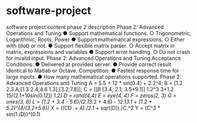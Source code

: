 # software-project
software project content
phase 2 description 
Phase 2: Advanced Operations and Tuning
● Support mathematical functions.
○ Trigonometric, Logarithmic, Roots, Power
● Support mathematical expressions.
○ Either with (dot) or not.
● Support flexible matrix parser.
○ Accept matrix in matrix, expressions and variables
● Support error handling.
○ Do not crash for invalid input.
Phase 2: Advanced Operations and Tuning
Acceptance Conditions:
● Delivered at provided server.
● Provide correct result identical to Matlab or Octave.
Competition:
● Fastest response time for large inputs.
● How many mathematical operations supported.
Phase 2: Advanced Operations and Tuning
A = 5.5 + 12 * sin(0.4) + 2.2^4;
B = [1.2 2.3 A;[1.3 2.4;4.6 1.3],[3.2;7.8]];
C = [[B [3.4; 2.1; 3.5+9.1]]
 1.2^3 3+1.2 15/(2.1+10*sin(0.12)) 1.2]
D = rand(4,4)
E = eye(4, 4)
F = zeros(2, 3)
G = ones(3, 6)
L = (1.2 + 3.4 - 5.6)/(2.1*3.2 + 4.6) -
12.1*3.1 + (1.2 + 5.2)^(4/(3.2+5.6))
X = ((C*D .+ 4)./2.1 + sqrt(D))./C.^2
Y = (C^3 * sin(1./D))^(0.1)
